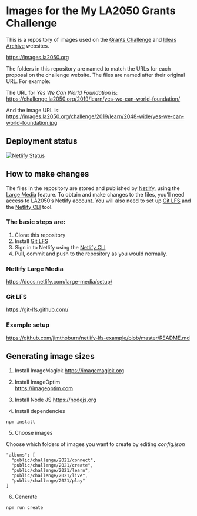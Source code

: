 # Images for the My LA2050 Grants Challenge

This is a repository of images used on the [Grants Challenge](https://challenge.la2050.org/) and [Ideas Archive](https://archive.la2050.org/) websites.

https://images.la2050.org

The folders in this repository are named to match the URLs for each proposal on the challenge website. The files are named after their original URL. For example:

The URL for _Yes We Can World Foundation_ is:  
https://challenge.la2050.org/2019/learn/yes-we-can-world-foundation/

And the image URL is:  
https://images.la2050.org/challenge/2019/learn/2048-wide/yes-we-can-world-foundation.jpg

## Deployment status

[![Netlify Status](https://api.netlify.com/api/v1/badges/decd94cf-2950-40df-886c-da6ff36e6605/deploy-status)](https://app.netlify.com/sites/images-la2050/deploys)

## How to make changes

The files in the repository are stored and published by [Netlify](https://www.netlify.com/), using the [Large Media](https://docs.netlify.com/large-media/overview/) feature. To obtain and make changes to the files, you’ll need access to LA2050’s Netlify account. You will also need to set up [Git LFS](https://git-lfs.github.com/) and the [Netlify CLI](https://docs.netlify.com/large-media/setup/) tool.

### The basic steps are:

1. Clone this repository
2. Install [Git LFS](https://git-lfs.github.com/)
3. Sign in to Netlify using the [Netlify CLI](https://docs.netlify.com/large-media/setup/)
4. Pull, commit and push to the repository as you would normally.

### Netlify Large Media
https://docs.netlify.com/large-media/setup/

### Git LFS
https://git-lfs.github.com/

### Example setup
https://github.com/jimthoburn/netlify-lfs-example/blob/master/README.md

## Generating image sizes

1. Install ImageMagick
https://imagemagick.org

2. Install ImageOptim  
https://imageoptim.com

3. Install Node JS
https://nodejs.org

4. Install dependencies
```
npm install
```

5. Choose images

Choose which folders of images you want to create by editing _config.json_

```
"albums": [
  "public/challenge/2021/connect",
  "public/challenge/2021/create",
  "public/challenge/2021/learn",
  "public/challenge/2021/live",
  "public/challenge/2021/play"
]
```

6. Generate

```
npm run create
```
